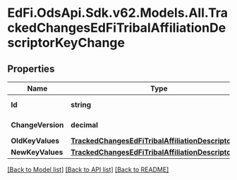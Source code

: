 # EdFi.OdsApi.Sdk.v62.Models.All.TrackedChangesEdFiTribalAffiliationDescriptorKeyChange

## Properties

Name | Type | Description | Notes
------------ | ------------- | ------------- | -------------
**Id** | **string** | Resource identifier | [optional] 
**ChangeVersion** | **decimal** | Change version | [optional] 
**OldKeyValues** | [**TrackedChangesEdFiTribalAffiliationDescriptorKey**](TrackedChangesEdFiTribalAffiliationDescriptorKey.md) |  | [optional] 
**NewKeyValues** | [**TrackedChangesEdFiTribalAffiliationDescriptorKey**](TrackedChangesEdFiTribalAffiliationDescriptorKey.md) |  | [optional] 

[[Back to Model list]](../../README.md#documentation-for-models) [[Back to API list]](../../README.md#documentation-for-api-endpoints) [[Back to README]](../../README.md)


